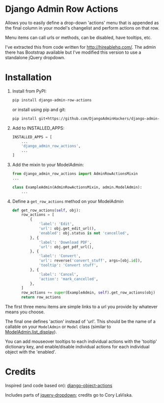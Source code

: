 Django Admin Row Actions
========================

Allows you to easily define a drop-down 'actions' menu that is appended as the final column in your model's changelist and perform actions on that row.

Menu items can call urls or methods, can be disabled, have tooltips, etc.

I've extracted this from code written for http://hireablehq.com/. The admin there has Bootstrap available but I've modified this version to use a standalone jQuery dropdown.


Installation
============

1. Install from PyPI:

    ```bash
    pip install django-admin-row-actions
    ```

    or install using pip and git:

    ```bash
    pip install git+https://github.com/DjangoAdminHackers/django-admin-row-actions.git
    ```

2. Add to INSTALLED_APPS:

    ```python
    INSTALLED_APPS = [
        ...
        'django_admin_row_actions',
        ...
    ]
    ```

3. Add the mixin to your ModelAdmin:

    ```python
    from django_admin_row_actions import AdminRowActionsMixin
    ...
    
    class ExampleAdmin(AdminRowActionsMixin, admin.ModelAdmin):
        ...
    ```

4. Define a `get_row_actions` method on your ModelAdmin

    ```python
    def get_row_actions(self, obj):
        row_actions = [
            {
                'label': 'Edit',
                'url': obj.get_edit_url(),
                'enabled': obj.status is not 'cancelled',
            }, {
                'label': 'Download PDF',
                'url': obj.get_pdf_url(),
            }, {
                'label': 'Convert',
                'url': reverse('convert_stuff', args=[obj.id]),
                'tooltip': 'Convert stuff',
            }, {
                'label': 'Cancel',
                'action': 'mark_cancelled',
            },
        ]
        row_actions += super(ExampleAdmin, self).get_row_actions(obj)
        return row_actions
    ```

The first three menu items are simple links to a url you provide by whatever means you choose.

The final one defines 'action' instead of 'url'. This should be the name of a callable on your `ModelAdmin` or `Model` class (similar to [ModelAdmin.list_display](https://docs.djangoproject.com/en/1.8/ref/contrib/admin/#django.contrib.admin.ModelAdmin.list_display)).

You can add mouseover tooltips to each individual actions with the 'tooltip' dictionary key, and enable/disable individual actions for each individual object with the 'enabled'.


Credits
=======

Inspired (and code based on): [django-object-actions](https://github.com/crccheck/django-object-actions)

Includes parts of [jquery-dropdown](http://labs.abeautifulsite.net/jquery-dropdown/); credits go to Cory LaViska.
